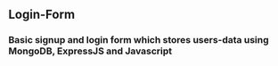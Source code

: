 ## Login-Form
<h3>Basic signup and login form which stores users-data using MongoDB, ExpressJS and Javascript</h3>
